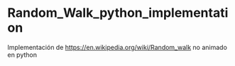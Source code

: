 # Random_Walk_python_implementation
Implementación de https://en.wikipedia.org/wiki/Random_walk no animado  en python
